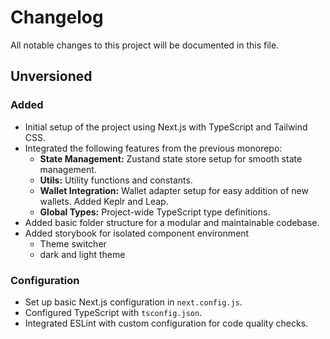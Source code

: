 # Changelog

All notable changes to this project will be documented in this file.

## Unversioned

### Added
- Initial setup of the project using Next.js with TypeScript and Tailwind CSS. 
- Integrated the following features from the previous monorepo:
  - **State Management:** Zustand state store setup for smooth state management.
  - **Utils:** Utility functions and constants.
  - **Wallet Integration:** Wallet adapter setup for easy addition of new wallets. Added Keplr and Leap.
  - **Global Types:** Project-wide TypeScript type definitions.
- Added basic folder structure for a modular and maintainable codebase.
- Added storybook for isolated component environment
  - Theme switcher
  - dark and light theme

### Configuration
- Set up basic Next.js configuration in `next.config.js`.
- Configured TypeScript with `tsconfig.json`.
- Integrated ESLint with custom configuration for code quality checks.
